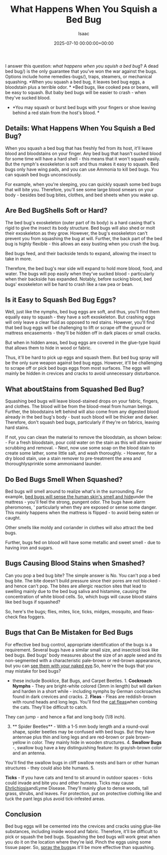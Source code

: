 ﻿---
title: What Happens When You Squish a Bed Bug
description: I answer this question what happens when you squish a bed bug ? A dead bed bug is the only guarantee that you've won the war against the bugs.
slug: /what-happens-when-you-squish-a-bed-bug/
date: 2025-07-10 00:00:00+00:00
lastmod: 2025-07-10 00:00:00+03:00
author: Isaac
categories:

- Bed Bugs

- Guide
tags:

- bed-bugs

- bed

- bug
layout: post
---

I answer this question: *what happens when you squish a bed bug*? A dead bed bug/) is the only guarantee that you've won the war against the bugs. Options include home remedies-bugs/), traps, steamers, or mechanical squashing. *When you squash a bed bug, it leaves bed bug eggs, a bloodstain plus a terrible odor. * *Bed bugs, like cooked pea or beans, will be easy to squash. But baby bed bugs will be easier to crash - when they've sucked blood.

* *You may squash or burst bed bugs with your fingers or shoe leaving behind a red stain from the host's blood. *

##  Details: What Happens When You Squish a Bed Bug?

When you squash a bed bug that has freshly fed from its host, it'll leave blood and bloodstains on your finger. Any bed bug that hasn't sucked blood for some time will have a hard shell - this means that it won't squash easily. But the nymph's exoskeleton is soft and thus makes it easy to squash. Bed bugs only have wing pads, and you can use Ammonia to kill bed bugs. You can squash bed bugs unconsciously.

For example, when you're sleeping, you can quickly squash some bed bugs that will bite you. Therefore, you'll see some large blood smears on your body - besides bed bug bites, clothes, and bed sheets when you wake up.

##  Are Bed BugShells Soft or Hard?

The bed bug's exoskeleton (outer part of its body) is a hard casing that's rigid to give the insect its body structure. Bed bugs will also shed or molt their exoskeleton as they grow. However, the bug's exoskeleton can't prevent you from squashing the bug at will. Further, the back part of the bed bug is highly flexible - this allows an easy busting when you crush the bug.

Bed bugs feed, and their backside tends to expand, allowing the insect to take in more.

Therefore, the bed bug's rear side will expand to hold more blood, food, and water. The bugs will pop easily when they've sucked blood - particularly when their backside has expanded. Notably, before sucking blood, bed bugs' exoskeleton will be hard to crash like a raw pea or bean.

##  Is it Easy to Squash Bed Bug Eggs?

Well, just like the nymphs, bed bug eggs are soft, and thus, you'll find them equally easy to squash - they have a soft exoskeleton. But crashing eggs will only leave a clear fluid as opposed to red stains. However, you'll find that bed bug eggs will be challenging to lift or scrape off the ground or mattress encasements - they'll be hidden off in dark places or small cracks.

But when in hidden areas, bed bug eggs are covered in the glue-type liquid that allows them to hide in wood or fabric.

Thus, it'll be hard to pick up eggs and squash them. But bed bug spray will be the only sure weapon against bed bug eggs. However, it'll be challenging to scrape off or pick bed bugs eggs from most surfaces. The eggs will mainly be hidden in crevices and cracks to avoid unnecessary disturbance.

##  What aboutStains from Squashed Bed Bug?

Squashing bed bugs will leave blood-stained drops on your fabric, fingers, and clothes. The blood will be from the blood-meal from human beings. Further, the bloodstains left behind will also come from any digested blood already in the bed bug's body - bust such blood will be thicker and darker. Therefore, don't squash bed bugs, particularly if they're on fabrics, leaving hard stains.

If not, you can clean the material to remove the bloodstain, as shown below: - For a fresh bloodstain, pour cold water on the stain as this will allow easier scrubbing and removal. - Next, now use some soap on the blood stain to create some lather, some little salt, and wash thoroughly. - However, for a dry blood stain, use a stain remover to pre-treatment the area and thoroughlysprinkle some ammoniaand launder.

##  Do Bed Bugs Smell When Squashed?

Bed bugs will smell around to realize what's in the surrounding. For example, [bed bugs will sense the human skin's smell and hide](https://pestpolicy.com/where-do-bed-bugs-hide/)under the mattress - you'll feel the strong, pungent odor. The bugs have alarm pheromones, ' particularly when they are exposed or sense some danger. This mainly happens when the mattress is flipped - to avoid being eaten or caught.

Other smells like moldy and coriander in clothes will also attract the bed bugs.

Further, bugs fed on blood will have some metallic and sweet smell - due to having iron and sugars.

##  Bugs Causing Blood Stains when Smashed?

Can you pop a bed bug bite? The simple answer is No. You can't pop a bed bug bite. The bite doesn't build pressure since their pores are not blocked - and hence can't pop. The bites are allergic reaction sites that lead to swelling mainly due to the bed bug saliva and histamine, causing the concentration of white blood cells. So, which bugs will cause blood stains like bed bugs if squashed?

So, here's the bugs; flies, mites, lice, ticks, midges, mosquito, and fleas-check flea foggers.

##  Bugs that Can Be Mistaken for Bed Bugs

For effective bed bug control, appropriate identification of the bugs is a requirement. Several bugs have a similar small size, and insectoid look like bed bugs. Bed bugs' body measures about the size of an apple seed and its non-segmented with a characteristic pale-brown or red-brown appearance, but you can [see them with your naked eye](https://pestpolicy.com/can-you-see-bed-bugs/).So, here're the bugs that you may mistake for bed bugs?

- these include Booklice, Bat Bugs, and Carpet Beetles. 1. **Cockroach Nymphs** - They are bright-white colored (3mm in length) but will darken and harden in a short while - including nymphs by German cockroaches found in dark crevices and cracks. 2. **Fleas** - Fleas are reddish-brown with round heads and long legs. You'll find the [cat fleas](https://en.wikipedia.org/wiki/Cat_flea)when combing the cats. They'll be difficult to catch.

They can jump - and hence a flat and long body (1/8 inch).

3. ** Spider Beetles** - With a 1-5 mm body length and a round-oval shape, spider beetles may be confused with bed bugs. But they have antennae plus thin and long legs and are red-brown or pale brown-yellow in color. They mainly hide in wooden structures. 4. **Swallow Bugs** -, swallow bug have a key distinguishing feature: its grayish-brown color and an antenna.

You'll find the swallow bugs in cliff swallow nests and barn or other human structures - they could also bite humans. 5.

**Ticks** - If you have cats and tend to sit around in outdoor spaces - ticks could invade and bite you and other humans. Ticks may cause [Ehrlichiosis](https://www.mayoclinic.org/diseases-conditions/ehrlichiosis/symptoms-causes/syc-20372142)andLyme Disease. They'll mainly glue to dense woods, tall grass, shrubs, and leaves. For protection, put on protective clothing like and tuck the pant legs plus avoid tick-infested areas.

##  Conclusion

Bed bug eggs will be cemented into the crevices and cracks using glue-like substances, including inside wood and fabric. Therefore, it'll be difficult to pick or squash the bed bugs. Squashing the bed bugs will work great when you do it on the location where they're laid. Pinch the eggs using some tissue paper. So, [spray the bugs](https://pestpolicy.com/best-bed-bug-spray/)as it'll be more effective than squashing.
